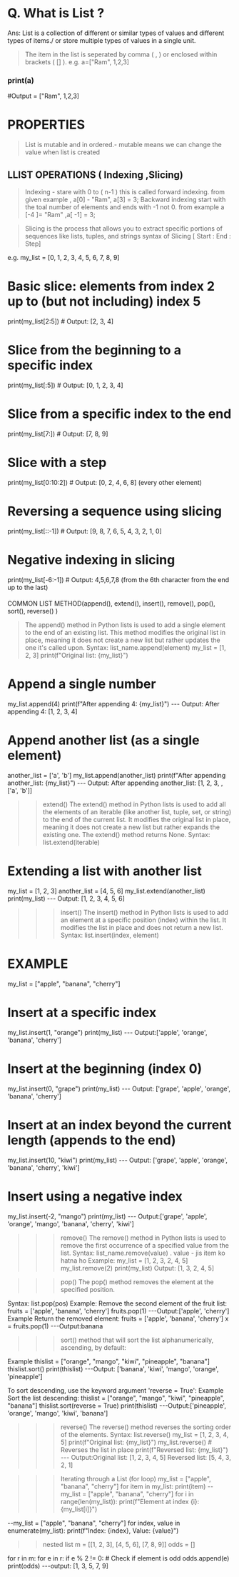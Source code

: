 # Q. What is List ?
Ans: List is a collection of different or similar types of values and different types of  items./ or store multiple types of values in a single unit.
 >  The item in the list is seperated by comma ( , ) or enclosed within  brackets ( [] ).
  e.g. a=["Ram", 1,2,3]
### print(a)
#Output = ["Ram", 1,2,3]

# PROPERTIES
  > List is mutable and in ordered.- mutable means we can change the value when list is created

## LLIST OPERATIONS ( Indexing ,Slicing)
> Indexing - stare with 0 to ( n-1 ) this is called forward indexing.
  from given example , a[0] - "Ram", a[3] = 3;
> Backward indexing start with the toal number of elements and ends with -1 not 0.
  from example a [-4 ]= "Ram" ,a[ -1] = 3;

> Slicing is the process that  allows you to extract specific portions of sequences like lists, tuples, and strings
 > syntax of Slicing [ Start : End : Step]

  e.g. 
my_list = [0, 1, 2, 3, 4, 5, 6, 7, 8, 9]
# Basic slice: elements from index 2 up to (but not including) index 5
print(my_list[2:5])    # Output: [2, 3, 4]

# Slice from the beginning to a specific index
print(my_list[:5])     # Output: [0, 1, 2, 3, 4]

# Slice from a specific index to the end
print(my_list[7:])     # Output: [7, 8, 9]

# Slice with a step
print(my_list[0:10:2]) # Output: [0, 2, 4, 6, 8] (every other element)

# Reversing a sequence using slicing
print(my_list[::-1])   # Output: [9, 8, 7, 6, 5, 4, 3, 2, 1, 0]

# Negative indexing in slicing
print(my_list[-6:-1]) # Output: 4,5,6,7,8  (from the 6th character from the end up to the last)

####
 COMMON LIST METHOD(append(), extend(), insert(), remove(), pop(), sort(), reverse() )
> The append() method in Python lists is used to add a single element to the end of an existing list. This method modifies the original list in place, meaning it does not create a new list but rather updates the one it's called upon. 
  Syntax:
        list_name.append(element)
    my_list = [1, 2, 3]
print(f"Original list: {my_list}")

# Append a single number
my_list.append(4)
print(f"After appending 4: {my_list}")
--- Output: After appending 4: [1, 2, 3, 4]

# Append another list (as a single element)
another_list = ['a', 'b']
my_list.append(another_list)
print(f"After appending another_list: {my_list}")
--- Output: After appending another_list: [1, 2, 3, , ['a', 'b']]


>> extend()
The extend() method in Python lists is used to add all the elements of an iterable (like another list, tuple, set, or string) to the end of the current list. It modifies the original list in place, meaning it does not create a new list but rather expands the existing one. The extend() method returns None.
Syntax:
   list.extend(iterable)
# Extending a list with another list
my_list = [1, 2, 3]
another_list = [4, 5, 6]
my_list.extend(another_list)
print(my_list)
--- Output: [1, 2, 3, 4, 5, 6]

>>> insert()
The insert() method in Python lists is used to add an element at a specific position (index) within the list. It modifies the list in place and does not return a new list.
Syntax:
    list.insert(index, element)
# EXAMPLE
my_list = ["apple", "banana", "cherry"]
# Insert at a specific index
my_list.insert(1, "orange")
print(my_list)
--- Output:['apple', 'orange', 'banana', 'cherry']

# Insert at the beginning (index 0)
my_list.insert(0, "grape")
print(my_list)
--- Output: ['grape', 'apple', 'orange', 'banana', 'cherry']

# Insert at an index beyond the current length (appends to the end)
my_list.insert(10, "kiwi")
print(my_list)
--- Output: ['grape', 'apple', 'orange', 'banana', 'cherry', 'kiwi']

# Insert using a negative index
my_list.insert(-2, "mango")
print(my_list)
--- Output:['grape', 'apple', 'orange', 'mango', 'banana', 'cherry', 'kiwi']


>>> remove()
The remove() method in Python lists is used to remove the first occurrence of a specified value from the list. 
Syntax:
list_name.remove(value)
. value - jis item ko hatna ho 
Example:
my_list = [1, 2, 3, 2, 4, 5]
my_list.remove(2)
print(my_list)
Output: [1, 3, 2, 4, 5]

>>> pop()
The pop() method removes the element at the specified position.

Syntax:
     list.pop(pos)
Example:
Remove the second element of the fruit list:
fruits = ['apple', 'banana', 'cherry']
fruits.pop(1)
---Output:['apple',  'cherry']
Example
Return the removed element:
fruits = ['apple', 'banana', 'cherry']
x = fruits.pop(1)
---Output:banana

>>>sort()
method that will sort the list alphanumerically, ascending, by default:

Example
thislist = ["orange", "mango", "kiwi", "pineapple", "banana"]
thislist.sort()
print(thislist)
---Output: ['banana', 'kiwi', 'mango', 'orange', 'pineapple']

To sort descending, use the keyword argument 'reverse = True':
Example
Sort the list descending:
thislist = ["orange", "mango", "kiwi", "pineapple", "banana"]
thislist.sort(reverse = True)
print(thislist)
---Output:['pineapple', 'orange', 'mango', 'kiwi', 'banana']

>>> reverse()
The reverse() method reverses the sorting order of the elements.
Syntax:
   list.reverse()
my_list = [1, 2, 3, 4, 5]
print(f"Original list: {my_list}")
my_list.reverse() # Reverses the list in place
print(f"Reversed list: {my_list}")
--- Output:Original list: [1, 2, 3, 4, 5]
           Reversed list: [5, 4, 3, 2, 1]

>>> Iterating through a List (for loop)
my_list = ["apple", "banana", "cherry"]
for item in my_list:
    print(item)
-- my_list = ["apple", "banana", "cherry"]
for i in range(len(my_list)):
    print(f"Element at index {i}: {my_list[i]}")

--my_list = ["apple", "banana", "cherry"]
for index, value in enumerate(my_list):
    print(f"Index: {index}, Value: {value}")

>>nested list
m = [[1, 2, 3], [4, 5, 6], [7, 8, 9]]
odds = []

for r in m:
    for e in r:
        if e % 2 != 0:       # Check if element is odd
            odds.append(e)
print(odds)
---output: [1, 3, 5, 7, 9]


